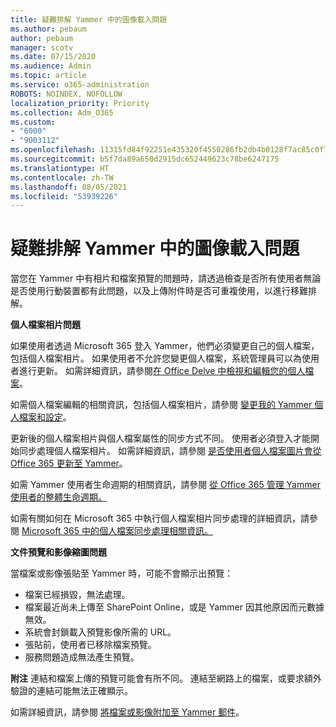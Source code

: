 ```yaml
---
title: 疑難排解 Yammer 中的圖像載入問題
ms.author: pebaum
author: pebaum
manager: scotv
ms.date: 07/15/2020
ms.audience: Admin
ms.topic: article
ms.service: o365-administration
ROBOTS: NOINDEX, NOFOLLOW
localization_priority: Priority
ms.collection: Adm_O365
ms.custom:
- "6000"
- "9003112"
ms.openlocfilehash: 11315fd84f92251e435320f4550286fb2db4b0128f7ac85c0f79972e3f7fd203
ms.sourcegitcommit: b5f7da89a650d2915dc652449623c78be6247175
ms.translationtype: HT
ms.contentlocale: zh-TW
ms.lasthandoff: 08/05/2021
ms.locfileid: "53939226"
---
```

# <a name="troubleshoot-image-loading-issues-in-yammer"></a>疑難排解 Yammer 中的圖像載入問題

當您在 Yammer 中有相片和檔案預覽的問題時，請透過檢查是否所有使用者無論是否使用行動裝置都有此問題，以及上傳附件時是否可重複使用，以進行移難排解。  

**個人檔案相片問題**  

如果使用者透過 Microsoft 365 登入 Yammer，他們必須變更自己的個人檔案，包括個人檔案相片。 如果使用者不允許您變更個人檔案，系統管理員可以為使用者進行更新。 如需詳細資訊，請參閱[在 Office Delve 中檢視和編輯您的個人檔案](https://support.microsoft.com/office/view-and-update-your-profile-in-office-delve-4e84343b-eedf-45a1-aeb9-8627ccca14ba)。

如需個人檔案編輯的相關資訊，包括個人檔案相片，請參閱 [變更我的 Yammer 個人檔案和設定](https://support.microsoft.com/office/classic-yammer-change-my-yammer-profile-and-settings-a3aeca0e-de34-4897-9b59-de6516542851)。 

更新後的個人檔案相片與個人檔案屬性的同步方式不同。 使用者必須登入才能開始同步處理個人檔案相片。 如需詳細資訊，請參閱 [是否使用者個人檔案圖片會從 Office 365 更新至 Yammer](https://docs.microsoft.com/yammer/manage-yammer-users/manage-users-across-their-lifecycle#q-are-user-profile-pictures-updated-from-office-365-to-yammer)。

如需 Yammer 使用者生命週期的相關資訊，請參閱 [從 Office 365 管理 Yammer 使用者的整體生命週期。](https://docs.microsoft.com/yammer/manage-yammer-users/manage-users-across-their-lifecycle)  

如需有關如何在 Microsoft 365 中執行個人檔案相片同步處理的詳細資訊，請參閱 [Microsoft 365 中的個人檔案同步處理相關資訊。](https://support.microsoft.com/office/information-about-profile-picture-synchronization-in-microsoft-365-20594d76-d054-4af4-a660-401133e3d48a)  

**文件預覽和影像縮圖問題**  

當檔案或影像張貼至 Yammer 時，可能不會顯示出預覽： 

- 檔案已經損毀，無法處理。
- 檔案最近尚未上傳至 SharePoint Online，或是 Yammer 因其他原因而元數據無效。
- 系統會封鎖載入預覽影像所需的 URL。
- 張貼前，使用者已移除檔案預覽。
- 服務問題造成無法產生預覽。

**附注** 連結和檔案上傳的預覽可能會有所不同。 連結至網路上的檔案，或要求額外驗證的連結可能無法正確顯示。

如需詳細資訊，請參閱 [將檔案或影像附加至 Yammer 郵件](https://support.microsoft.com/office/attach-a-file-or-image-to-a-yammer-message-f576d4d1-ad66-4ce4-9c43-46cf75978dbf)。 